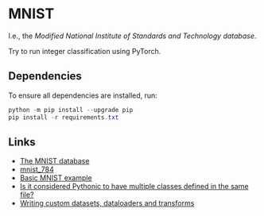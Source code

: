 # MNIST

I.e., the _Modified National Institute of Standards and Technology database_.

Try to run integer classification using PyTorch.

## Dependencies

To ensure all dependencies are installed, run:

```powershell
python -m pip install --upgrade pip
pip install -r requirements.txt
```

## Links

- [The MNIST database](http://yann.lecun.com/exdb/mnist/)
- [mnist_784](https://www.openml.org/d/554)
- [Basic MNIST example](https://github.com/pytorch/examples/tree/master/mnist)
- [Is it considered Pythonic to have multiple classes defined in the same file?](https://softwareengineering.stackexchange.com/q/209982)
- [Writing custom datasets, dataloaders and transforms](https://pytorch.org/tutorials/beginner/data_loading_tutorial.html)
